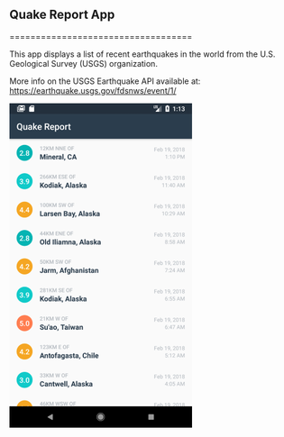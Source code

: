 ## Quake Report App
===================================

This app displays a list of recent earthquakes in the world
from the U.S. Geological Survey (USGS) organization.

More info on the USGS Earthquake API available at:
https://earthquake.usgs.gov/fdsnws/event/1/

![Quake Report App][Quake-Report-App]

[Quake-Report-App]: ./media/app_screenshot.png
